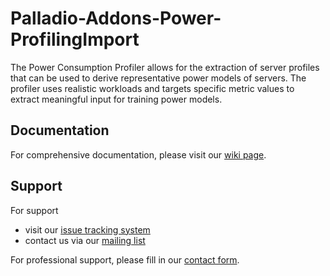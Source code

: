 # Palladio-Addons-Power-ProfilingImport
The Power Consumption Profiler allows for the extraction of server profiles that can be used to derive representative power models of servers. 
The profiler uses realistic workloads and targets specific metric values to extract meaningful input for training power models. 

## Documentation
For comprehensive documentation, please visit our [wiki page](https://sdqweb.ipd.kit.edu/wiki/Power_Consumption_Profiler).

## Support
For support
* visit our [issue tracking system](https://palladio-simulator.com/jira)
* contact us via our [mailing list](https://lists.ira.uni-karlsruhe.de/mailman/listinfo/palladio-dev)

For professional support, please fill in our [contact form](http://www.palladio-simulator.com/about_palladio/support/).

